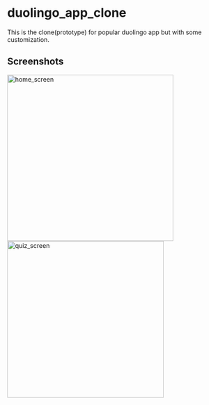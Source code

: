 # duolingo_app_clone

This is the clone(prototype) for popular duolingo app but with some customization.

## Screenshots

<img width="381" alt="home_screen" src="https://user-images.githubusercontent.com/86099571/158538803-fdde01c5-01aa-43a0-b968-c06ae820d066.png">
<img width="359" alt="quiz_screen" src="https://user-images.githubusercontent.com/86099571/158538843-1fb9b9fc-595e-4d3e-894b-ad6e60c58f0c.png">
